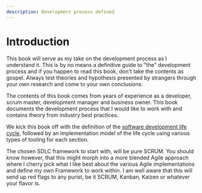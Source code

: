 ```yaml
---
description: Development process defined
---
```


# Introduction

This book will serve as my take on the development process as I understand it. This is by no means a definitive guide to "the" development process and if you happen to read this book, don't take the contents as gospel. Always test theories and hypothesis presented by strangers through your own research and come to your own conclusions.

The contents of this book comes from years of experience as a developer, scrum master, development manager and business owner. This book documents the development process that I would like to work with and contains theory from industry best practices.

We kick this book off with the definition of the [software development life cycle](software-development-life-cycle-defined/), followed by an implementation model of the life cycle using various types of tooling for each section.

The chosen SDLC framework to start with, will be pure SCRUM. You should know however, that this might morph into a more blended Agile approach where I cherry pick what I like best about the various Agile implementations and define my own Framework to work within. I am well aware that this will send up red flags to any purist, be it SCRUM, Kanban, Kaizen or whatever your flavor is. 







